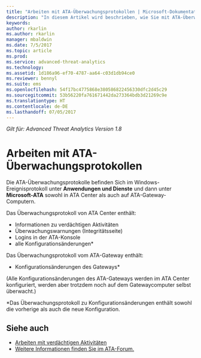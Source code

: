 ```yaml
---
title: "Arbeiten mit ATA-Überwachungsprotokollen | Microsoft-Dokumentation"
description: "In diesem Artikel wird beschrieben, wie Sie mit ATA-Überwachungsprotokollen im Windows-Ereignisprotokoll arbeiten können."
keywords: 
author: rkarlin
ms.author: rkarlin
manager: mbaldwin
ms.date: 7/5/2017
ms.topic: article
ms.prod: 
ms.service: advanced-threat-analytics
ms.technology: 
ms.assetid: 1d186a96-ef70-4787-aa64-c03d1db94ce0
ms.reviewer: bennyl
ms.suite: ems
ms.openlocfilehash: 54f17bc4775868e380586822456330dfc2d45c29
ms.sourcegitcommit: 53b56220fa761671442da273364bdb3d21269c9e
ms.translationtype: HT
ms.contentlocale: de-DE
ms.lasthandoff: 07/05/2017
---
```

*Gilt für: Advanced Threat Analytics Version 1.8*

# <a name="working-with-ata-audit-logs"></a>Arbeiten mit ATA-Überwachungsprotokollen

Die ATA-Überwachungsprotokolle befinden Sich im Windows-Ereignisprotokoll unter **Anwendungen und Dienste** und dann unter **Microsoft-ATA** sowohl in ATA Center als auch auf ATA-Gateway-Computern.

Das Überwachungsprotokoll von ATA Center enthält:
-   Informationen zu verdächtigen Aktivitäten
-   Überwachungswarnungen (Integritätsseite)
-   Logins in der ATA-Konsole
-   alle Konfigurationsänderungen*

Das Überwachungsprotokoll vom ATA-Gateway enthält:
-   Konfigurationsänderungen des Gateways* 

(Alle Konfigurationsänderungen des ATA-Gateways werden im ATA Center konfiguriert, werden aber trotzdem noch auf dem Gatewaycomputer selbst überwacht.)

*Das Überwachungsprotokoll zu Konfigurationsänderungen enthält sowohl die vorherige als auch die neue Konfiguration.


## <a name="see-also"></a>Siehe auch
- [Arbeiten mit verdächtigen Aktivitäten](working-with-suspicious-activities.md)
- [Weitere Informationen finden Sie im ATA-Forum.](https://social.technet.microsoft.com/Forums/security/home?forum=mata)
